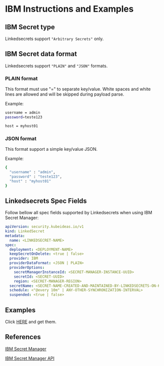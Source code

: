 # IBM Instructions and Examples

## IBM Secret type

Linkedsecrets support `"Arbitrary Secrets"` only.

## IBM Secret data format

Linkedsecrets support `"PLAIN"` and `"JSON"` formats.

### PLAIN format

This format must use "=" to separate key/value. White spaces and white lines are allowed and will be skipped during payload parse.

Example:

```bash
username = admin
password=teste123

host = myhost01
```

### JSON format

This format support a simple key/value JSON.

Example:

```bash
{
  "username" : "admin",
  "password" : "teste123",
  "host" : "myhost01"
}
```

## Linkedsecrets Spec Fields

Follow bellow all spec fields supported by Linkedsecrets when using IBM Secret Manager:

``` yaml
apiVersion: security.kubeideas.io/v1
kind: LinkedSecret
metadata:
  name: <LINKEDSECRET-NAME>
spec:
  deployment: <DEPLOYMENT-NAME>
  keepSecretOnDelete: <true | false>
  provider: IBM
  providerDataFormat: <JSON | PLAIN>
  providerOptions:
    secretManagerInstanceId: <SECRET-MANAGER-INSTANCE-UUID>
    secretId: <SECRET-UUID>
    region: <SECRET-MANAGER-REGION>
  secretName: <SECRET-NAME-CREATED-AND-MAINTAINED-BY-LINKEDSECRETS-ON-KUBERNETES>
  schedule: <"@every 10m" | ANY-OTHER-SYNCHRONIZATION-INTERVAL>
  suspended: <true | false>
```

## Examples

Click [HERE](https://kubeideas.github.io/linkedsecrets/ibm/examples.zip) and get them.

## References

[IBM Secret Manager](https://cloud.ibm.com/docs/secrets-manager?topic=secrets-manager-getting-started)

[IBM Secret Manager API](https://cloud.ibm.com/apidocs/secrets-manager?code=go#create-secret)
